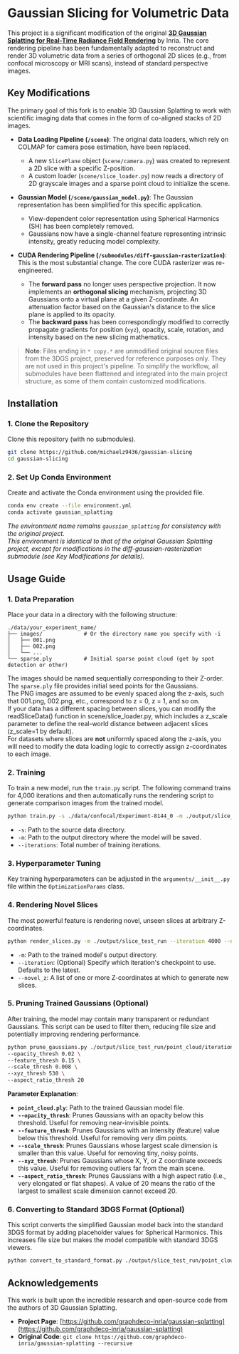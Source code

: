 # Gaussian Slicing for Volumetric Data

This project is a significant modification of the original **[3D Gaussian Splatting for Real-Time Radiance Field Rendering](https://github.com/graphdeco-inria/gaussian-splatting)** by Inria. The core rendering pipeline has been fundamentally adapted to reconstruct and render 3D volumetric data from a series of orthogonal 2D slices (e.g., from confocal microscopy or MRI scans), instead of standard perspective images.

## Key Modifications

The primary goal of this fork is to enable 3D Gaussian Splatting to work with scientific imaging data that comes in the form of co-aligned stacks of 2D images.

- **Data Loading Pipeline (`/scene`)**: The original data loaders, which rely on COLMAP for camera pose estimation, have been replaced.
  - A new `SlicePlane` object (`scene/camera.py`) was created to represent a 2D slice with a specific Z-position.
  - A custom loader (`scene/slice_loader.py`) now reads a directory of 2D grayscale images and a sparse point cloud to initialize the scene.

- **Gaussian Model (`/scene/gaussian_model.py`)**: The Gaussian representation has been simplified for this specific application.
  - View-dependent color representation using Spherical Harmonics (SH) has been completely removed.
  - Gaussians now have a single-channel feature representing intrinsic intensity, greatly reducing model complexity.

- **CUDA Rendering Pipeline (`/submodules/diff-gaussian-rasterization`)**: This is the most substantial change. The core CUDA rasterizer was re-engineered.
  - The **forward pass** no longer uses perspective projection. It now implements an **orthogonal slicing** mechanism, projecting 3D Gaussians onto a virtual plane at a given Z-coordinate. An attenuation factor based on the Gaussian's distance to the slice plane is applied to its opacity.
  - The **backward pass** has been correspondingly modified to correctly propagate gradients for position (`xyz`), opacity, scale, rotation, and intensity based on the new slicing mathematics.

> **Note**: Files ending in `* copy.*` are unmodified original source files from the 3DGS project, preserved for reference purposes only. They are not used in this project's pipeline. To simplify the workflow, all submodules have been flattened and integrated into the main project structure, as some of them contain customized modifications.

## Installation

### 1. Clone the Repository
Clone this repository (with no submodules).
```bash
git clone https://github.com/michaelz9436/gaussian-slicing
cd gaussian-slicing
```

### 2. Set Up Conda Environment
Create and activate the Conda environment using the provided file.
```bash
conda env create --file environment.yml
conda activate gaussian_splatting
```
*The environment name remains `gaussian_splatting` for consistency with the original project.*   
*This environment is identical to that of the original Gaussian Splatting project, except for modifications in the diff-gaussian-rasterization submodule (see Key Modifications for details).*

## Usage Guide

### 1. Data Preparation
Place your data in a directory with the following structure:
```
./data/your_experiment_name/
├── images/             # Or the directory name you specify with -i
│   ├── 001.png
│   ├── 002.png
│   └── ...
└── sparse.ply          # Initial sparse point cloud (get by spot detection or other)
```
The images should be named sequentially corresponding to their Z-order. The `sparse.ply` file provides initial seed points for the Gaussians.   
The PNG images are assumed to be evenly spaced along the z-axis, such that 001.png, 002.png, etc., correspond to z = 0, z = 1, and so on.   
If your data has a different spacing between slices, you can modify the readSliceData() function in scene/slice_loader.py, which includes a z_scale parameter to define the real-world distance between adjacent slices (z_scale=1 by default).   
For datasets where slices are **not** uniformly spaced along the z-axis, you will need to modify the data loading logic to correctly assign z-coordinates to each image.

### 2. Training
To train a new model, run the `train.py` script. The following command trains for 4,000 iterations and then automatically runs the rendering script to generate comparison images from the trained model.
```bash
python train.py -s ./data/confocal/Experiment-8144_0 -m ./output/slice_test_run --iterations 4000 && python render_slices.py -m ./output/slice_test_run
```
- `-s`: Path to the source data directory.
- `-m`: Path to the output directory where the model will be saved.
- `--iterations`: Total number of training iterations.

### 3. Hyperparameter Tuning
Key training hyperparameters can be adjusted in the `arguments/__init__.py` file within the `OptimizationParams` class.

### 4. Rendering Novel Slices
The most powerful feature is rendering novel, unseen slices at arbitrary Z-coordinates.
```bash
python render_slices.py -m ./output/slice_test_run --iteration 4000 --novel_z 21.5 22 22.5 23 23.5 24
```
- `-m`: Path to the trained model's output directory.
- `--iteration`: (Optional) Specify which iteration's checkpoint to use. Defaults to the latest.
- `--novel_z`: A list of one or more Z-coordinates at which to generate new slices.

### 5. Pruning Trained Gaussians (Optional)
After training, the model may contain many transparent or redundant Gaussians. This script can be used to filter them, reducing file size and potentially improving rendering performance.
```bash
python prune_gaussians.py ./output/slice_test_run/point_cloud/iteration_4000/point_cloud.ply \
--opacity_thresh 0.02 \
--feature_thresh 0.15 \
--scale_thresh 0.008 \
--xyz_thresh 530 \
--aspect_ratio_thresh 20
```
**Parameter Explanation**:
- **`point_cloud.ply`**: Path to the trained Gaussian model file.
- **`--opacity_thresh`**: Prunes Gaussians with an opacity below this threshold. Useful for removing near-invisible points.
- **`--feature_thresh`**: Prunes Gaussians with an intensity (feature) value below this threshold. Useful for removing very dim points.
- **`--scale_thresh`**: Prunes Gaussians whose largest scale dimension is smaller than this value. Useful for removing tiny, noisy points.
- **`--xyz_thresh`**: Prunes Gaussians whose X, Y, or Z coordinate exceeds this value. Useful for removing outliers far from the main scene.
- **`--aspect_ratio_thresh`**: Prunes Gaussians with a high aspect ratio (i.e., very elongated or flat shapes). A value of 20 means the ratio of the largest to smallest scale dimension cannot exceed 20.

### 6. Converting to Standard 3DGS Format (Optional)
This script converts the simplified Gaussian model back into the standard 3DGS format by adding placeholder values for Spherical Harmonics. This increases file size but makes the model compatible with standard 3DGS viewers.
```bash
python convert_to_standard_format.py ./output/slice_test_run/point_cloud/iteration_4000/point_cloud.ply
```

## Acknowledgements

This work is built upon the incredible research and open-source code from the authors of 3D Gaussian Splatting.

- **Project Page**: [https://github.com/graphdeco-inria/gaussian-splatting](https://github.com/graphdeco-inria/gaussian-splatting)
- **Original Code**: `git clone https://github.com/graphdeco-inria/gaussian-splatting --recursive`
